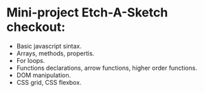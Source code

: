 # Mini-project Etch-A-Sketch checkout:
- Basic javascript sintax.<br>
- Arrays, methods, propertis.<br>
- For loops.<br>
- Functions declarations, arrow functions, higher order functions.<br>
- DOM manipulation.<br>
- CSS grid, CSS flexbox. <br>